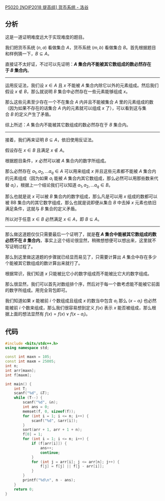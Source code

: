 [P5020 [NOIP2018 提高组] 货币系统 - 洛谷](https://www.luogu.com.cn/problem/P5020) 

## 分析
这是一道证明难度远大于实现难度的题目。

我们把货币系统 $(n,a)$ 看做集合 $A$，货币系统 $(m,b)$ 看做集合 $B$。首先根据题目和样例猜一下，$B \subseteq A$。

直接证不太好证，不过可以先证明：**$A$ 集合内不能被其它数组成的数必然存在于 $B$ 集合内**。

---
运用反证法，我们设 $x \in A$ 且 $x$ 不能被 $A$ 集合内除它以外的元素组成。然后我们假设 $x \notin B$，那么就说明 $B$ 集合中必然存在一些元素能够组成 $x$。

那么这些元素至少存在一个不在集合 $A$ 内并且不能被集合 $A$ 里的元素组成的数（因为如果不存在的话集合 $A$ 内的元素就可以组成 $x$ 了），可以看到这与集合 $B$ 的定义产生了矛盾。

综上所述：$A$ 集合内不能被其它数组成的数必然存在于 $B$ 集合内。

---
接着，我们再来证明 $B \subseteq A$，依旧使用反证法。

假设存在 $x \in B$ 且满足 $x \notin A$。

根据题目条件，$x$ 必然可以被 $A$ 集合内的数字所组成。

那么必然存在 $a_1,a_2,...a_q \in A$ 可以用来组成 $x$ 并且这些元素都不能被 $A$ 集合内的元素组成（因为如果 $a_i$​ 能被 $A$ 集合内其它数组成，那么必然可以用那些数来代替 $a_i$​），根据上一个结论我们可以知道 $a_1,a_2,...a_q \in B$。

那么也就是说 $x$ 可以被 $B$ 集合内的数字组成，那么凡是可以用 $x$ 组成的数都可以被 BB 集合内的其它数字组成，那么也就是说即便从集合 $B$ 中去掉 $x$ 元素也依旧满足条件，这就与 $B$ 集合的定义矛盾。

所以对于任意 $x \in B$ 必然满足 $x \in A$，即 $B \subseteq A$。

---
那么做这道题仅仅只需要最后一个证明了，就是**在 $A$ 集合中能被其它数组成的数必然不在 $B$ 集合内**，事实上这个结论很显然，稍微想想便可以想出来，这里就不写证明过程了。

那么到这里做这道题的步骤就已经显而易见了，只需要计算出 $A$ 集合中存在多少个能被其它数组成的数计算出来就行了。

根据常识，我们知道 $x$ 只能被比它小的数字组成而不能被比它大的数字组成。

那么很显然，我们可以首先对数组排个序，然后对于每一个数考虑能不能被它前面的数字所组成。用完全背包即可。

我们知道如果 $x$ 能被前 $i$ 个数组成且组成 $x$ 的数当中包含 $a_i$​ 那么 $(x-a_i)$ 也必然能被前 $i$ 个数来组成，那么我们很容易想到定义 $f(x)$ 表示 $x$ 能否被组成，那么根据上面的想法显然有 $f(x) = f(x) \vee f(x-a_i)$。

## 代码
```cpp
#include <bits/stdc++.h>
using namespace std;

const int maxn = 105;
const int maxm = 25005;
int n;
int arr[maxn];
int f[maxm];

int main() {
	int T;
	scanf("%d", &T);
	while (T--) {
		scanf("%d", &n);
		int ans = 0;
		memset(f, 0, sizeof(f));
		for (int i = 1; i <= n; i++) {
			scanf("%d", &arr[i]);
		}
		sort(arr + 1, arr + 1 + n);
		f[0] = 1;
		for (int i = 1; i <= n; i++) {
			if (f[arr[i]]) {
				ans++;
				continue;
			}
			for (int j = arr[i]; j <= arr[n]; j++) {
				f[j] = f[j] || f[j - arr[i]];
			}
		}
		printf("%d\n", n - ans);
	}
	return 0;
}
```
